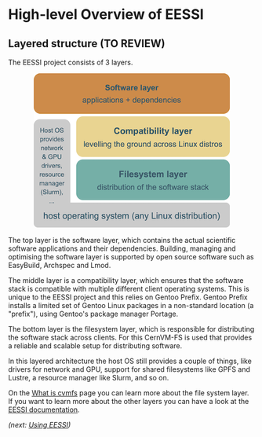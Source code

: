 # High-level Overview of EESSI

## Layered structure (TO REVIEW)

The EESSI project consists of 3 layers.

<p align="center">
<img src="../../img/overview_layers.png" alt="EESSI layers" width="400px"/></br>
</p>
<!--Try and replace the diagram with something in mermaid-->

The top layer is the software layer, which contains the actual scientific software applications and their dependencies. Building, managing and optimising the software layer is supported by open source software such as EasyBuild, Archspec and Lmod.  

The middle layer is a compatibility layer, which ensures that the software stack is compatible with multiple different client operating systems. This is unique to the EESSI project and this relies on Gentoo Prefix. Gentoo Prefix installs a limited set of Gentoo Linux packages in a non-standard location (a "prefix"), using Gentoo's package manager Portage.

The bottom layer is the filesystem layer, which is responsible for distributing the software stack across clients. For this CernVM-FS is used that provides a reliable and scalable setup for distributing software.

In this layered architecture the host OS still provides a couple of things, like drivers for network and GPU, support for shared filesystems like GPFS and Lustre, a resource manager like Slurm, and so on.

<!--add something on the testing suites?-->

On the [What is cvmfs](00_what_is_cvmfs.md) page you can learn more about the file system layer. If you want to learn more about the other layers you can have a look at the [EESSI documentation](https://www.eessi.io/docs/).


*(next: [Using EESSI](using-eessi.md))*
